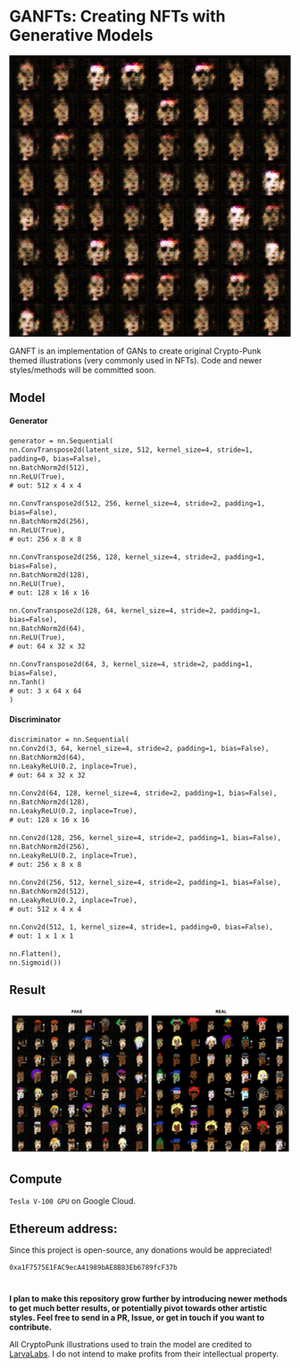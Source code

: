 # GANFTs: Creating NFTs with Generative Models
![grid](media/nftgrid.gif)

GANFT is an implementation of GANs to create original Crypto-Punk themed illustrations (very commonly used in NFTs). Code and newer styles/methods will be committed soon.


## Model


#### Generator
```
generator = nn.Sequential(
nn.ConvTranspose2d(latent_size, 512, kernel_size=4, stride=1, padding=0, bias=False),
nn.BatchNorm2d(512),
nn.ReLU(True),
# out: 512 x 4 x 4

nn.ConvTranspose2d(512, 256, kernel_size=4, stride=2, padding=1, bias=False),
nn.BatchNorm2d(256),
nn.ReLU(True),
# out: 256 x 8 x 8

nn.ConvTranspose2d(256, 128, kernel_size=4, stride=2, padding=1, bias=False),
nn.BatchNorm2d(128),
nn.ReLU(True),
# out: 128 x 16 x 16

nn.ConvTranspose2d(128, 64, kernel_size=4, stride=2, padding=1, bias=False),
nn.BatchNorm2d(64),
nn.ReLU(True),
# out: 64 x 32 x 32

nn.ConvTranspose2d(64, 3, kernel_size=4, stride=2, padding=1, bias=False),
nn.Tanh()
# out: 3 x 64 x 64
)
```
#### Discriminator
```
discriminator = nn.Sequential(
nn.Conv2d(3, 64, kernel_size=4, stride=2, padding=1, bias=False),
nn.BatchNorm2d(64),
nn.LeakyReLU(0.2, inplace=True),
# out: 64 x 32 x 32

nn.Conv2d(64, 128, kernel_size=4, stride=2, padding=1, bias=False),
nn.BatchNorm2d(128),
nn.LeakyReLU(0.2, inplace=True),
# out: 128 x 16 x 16

nn.Conv2d(128, 256, kernel_size=4, stride=2, padding=1, bias=False),
nn.BatchNorm2d(256),
nn.LeakyReLU(0.2, inplace=True),
# out: 256 x 8 x 8

nn.Conv2d(256, 512, kernel_size=4, stride=2, padding=1, bias=False),
nn.BatchNorm2d(512),
nn.LeakyReLU(0.2, inplace=True),
# out: 512 x 4 x 4

nn.Conv2d(512, 1, kernel_size=4, stride=1, padding=0, bias=False),
# out: 1 x 1 x 1

nn.Flatten(),
nn.Sigmoid())
```

## Result
![comparison](media/comparison.png)




## Compute
`Tesla V-100 GPU` on Google Cloud.



## Ethereum address:
Since this project is open-source, any donations would be appreciated!
```
0xa1F7575E1FAC9ecA41989bAE8B83Eb6789fcF37b
```
# 
**I plan to make this repository grow further by introducing newer methods to get much better results, or potentially pivot towards other artistic styles. Feel free to send in a PR, Issue, or get in touch if you want to contribute.**

All CryptoPunk illustrations used to train the model are credited to [LarvaLabs](https://larvalabs.com/cryptopunks). I do not intend to make profits from their intellectual property.
